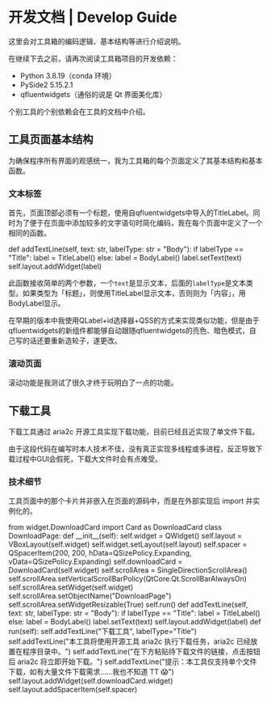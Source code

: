 # 开发文档 | Develop Guide

这里会对工具箱的编码逻辑、基本结构等进行介绍说明。

在继续下去之前，请再次阅读工具箱项目的开发依赖：

* Python 3.8.19（conda 环境）
* PySide2 5.15.2.1
* qfluentwidgets（通俗的说是 Qt 界面美化库）

个别工具的个别依赖会在工具的文档中介绍。

## 工具页面基本结构

为确保程序所有界面的观感统一，我为工具箱的每个页面定义了其基本结构和基本函数。

### 文本标签

首先，页面顶部必须有一个标题，使用自qfluentwidgets中导入的TitleLabel。同时为了便于在页面中添加较多的文字语句时简化编码，我在每个页面中定义了一个相同的函数。

<code-block lang="python">
    def addTextLine(self, text: str, labelType: str = "Body"):
        if labelType == "Title":
            label = TitleLabel()
        else:
            label = BodyLabel()
        label.setText(text)
        self.layout.addWidget(label)
</code-block>

此函数接收简单的两个参数，一个`text`是显示文本，后面的`labelType`是文本类型。如果类型为「标题」，则使用TitleLabel显示文本，否则则为「内容」，用BodyLabel显示。

在早期的版本中我使用QLabel+id选择器+QSS的方式来实现类似功能，但是由于qfluentwidgets的新组件都能够自动跟随qfluentwidgets的亮色、暗色模式，自己写的话还要重新造轮子，遂更改。

### 滚动页面

滚动功能是我测试了很久才终于玩明白了一点的功能。

## 下载工具

下载工具通过 aria2c 开源工具实现下载功能，目前已经且近实现了单文件下载。

由于这段代码在编写时本人技术不佳，没有真正实现多线程或多进程，反正导致下载过程中GUI会假死，下载大文件时会有点难受。

### 技术细节

工具页面中的那个卡片并非嵌入在页面的源码中，而是在外部实现后 import 并实例化的。

<code-block lang="python">
    from widget.DownloadCard import Card as DownloadCard
    class DownloadPage:
        def __init__(self):
            self.widget = QWidget()
            self.layout = VBoxLayout(self.widget)
            self.widget.setLayout(self.layout)
            self.spacer = QSpacerItem(200, 200, hData=QSizePolicy.Expanding, vData=QSizePolicy.Expanding)
            self.downloadCard = DownloadCard(self.widget)
            self.scrollArea = SingleDirectionScrollArea()
            self.scrollArea.setVerticalScrollBarPolicy(QtCore.Qt.ScrollBarAlwaysOn)
            self.scrollArea.setWidget(self.widget)
            self.scrollArea.setObjectName("DownloadPage")
            self.scrollArea.setWidgetResizable(True)
            self.run()
        def addTextLine(self, text: str, labelType: str = "Body"):
            if labelType == "Title":
                label = TitleLabel()
            else:
                label = BodyLabel()
            label.setText(text)
            self.layout.addWidget(label)
        def run(self):
            self.addTextLine("下载工具", labelType="Title")
            self.addTextLine("本工具将使用开源工具 aria2c 执行下载任务，aria2c 已经放置在程序目录中。")
            self.addTextLine("在下方粘贴待下载文件的链接，点击按钮后 aria2c 将立即开始下载。")
            self.addTextLine("提示：本工具仅支持单个文件下载，如有大量文件下载需求……我也不知道 TT 😱")
            self.layout.addWidget(self.downloadCard.widget)
            self.layout.addSpacerItem(self.spacer)
</code-block>
